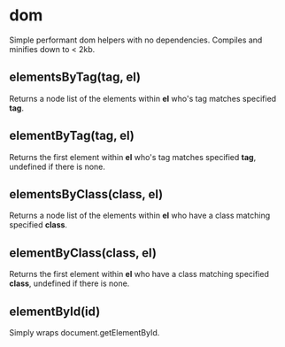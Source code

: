 # dom

Simple performant dom helpers with no dependencies.  Compiles and minifies down to < 2kb.

## elementsByTag(tag, el)

Returns a node list of the elements within **el** who's tag matches specified **tag**.

## elementByTag(tag, el)

Returns the first element within **el** who's tag matches specified **tag**, undefined if there is none.

## elementsByClass(class, el)

Returns a node list of the elements within **el** who have a class matching specified **class**.

## elementByClass(class, el)

Returns the first element within **el** who have a class matching specified **class**, undefined if there is none.

## elementById(id)

Simply wraps document.getElementById.
